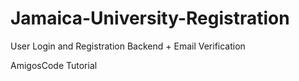 # Jamaica-University-Registration
User Login and Registration Backend + Email Verification

AmigosCode Tutorial
